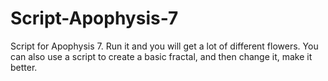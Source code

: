 # Script-Apophysis-7
Script for Apophysis 7. Run it and you will get a lot of different flowers. 
You can also use a script to create a basic fractal, and then change it, make it better.
